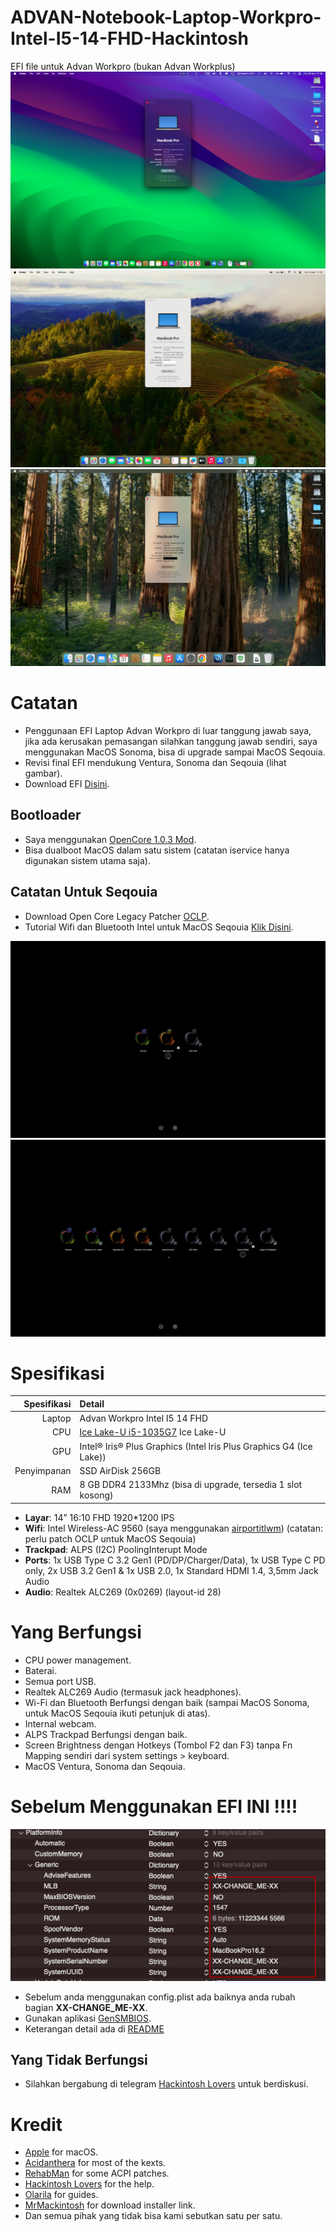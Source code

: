 # ADVAN-Notebook-Laptop-Workpro-Intel-I5-14-FHD-Hackintosh

EFI file untuk Advan Workpro (bukan Advan Workplus)
![](Advan-Workpro-Ventura.png)
![](Advan-Workpro-Sonoma.png)
![](Advan_Workpro_Seqouia.png)

# Catatan
- Penggunaan EFI Laptop Advan Workpro di luar tanggung jawab saya, jika ada kerusakan pemasangan silahkan tanggung jawab sendiri, saya menggunakan MacOS Sonoma, bisa di upgrade sampai MacOS Seqouia.
- Revisi final EFI mendukung Ventura, Sonoma dan Seqouia (lihat gambar).
- Download EFI [Disini](https://github.com/DagerDW/ADVAN-Notebook-Laptop-Workpro-Intel-I5-14-FHD-Hackintosh/tree/main/EFI).

## Bootloader
- Saya menggunakan [OpenCore 1.0.3 Mod](https://github.com/wjz304/OpenCore_NO_ACPI_Build).
- Bisa dualboot MacOS dalam satu sistem (catatan iservice hanya digunakan sistem utama saja).

## Catatan Untuk Seqouia
- Download Open Core Legacy Patcher [OCLP](https://github.com/dortania/OpenCore-Legacy-Patcher).
- Tutorial Wifi dan Bluetooth Intel untuk MacOS Seqouia [Klik Disini](https://github.com/OpenIntelWireless/itlwm/issues/1009#issuecomment-2499278671).

![](16095056.png)
![](16095120.png)

# Spesifikasi
| Spesifikasi		| Detail  |
| ----------------: | :-----  |
| Laptop | Advan Workpro Intel I5 14 FHD |
| CPU | [Ice Lake-U i5-1035G7](https://www.intel.co.id/content/www/id/id/products/sku/196592/intel-core-i51035g7-processor-6m-cache-up-to-3-70-ghz/specifications.html) Ice Lake-U |
| GPU | Intel® Iris® Plus Graphics (Intel Iris Plus Graphics G4 (Ice Lake)) |
| Penyimpanan | SSD AirDisk 256GB |
| RAM | 8 GB DDR4 2133Mhz (bisa di upgrade, tersedia 1 slot kosong) |
- <b>Layar</b>: 14” 16:10 FHD 1920*1200 IPS
- <b>Wifi</b>: Intel Wireless-AC 9560 (saya menggunakan [airportitlwm](https://openintelwireless.github.io/itlwm/)) (catatan: perlu patch OCLP untuk MacOS Seqouia)
- <b>Trackpad</b>: ALPS (I2C) PoolingInterupt Mode
- <b>Ports</b>: 1x USB Type C 3.2 Gen1 (PD/DP/Charger/Data), 1x USB Type C PD only, 2x USB 3.2 Gen1 & 1x USB 2.0, 1x Standard HDMI 1.4, 3,5mm Jack Audio
- <b>Audio</b>: Realtek ALC269 (0x0269) (layout-id 28)

# Yang Berfungsi
- CPU power management. 
- Baterai.
- Semua port USB.
- Realtek ALC269  Audio (termasuk jack headphones).
- Wi-Fi dan Bluetooth Berfungsi dengan baik (sampai MacOS Sonoma, untuk MacOS Seqouia ikuti petunjuk di atas).
- Internal webcam.
- ALPS Trackpad Berfungsi dengan baik.
- Screen Brightness dengan Hotkeys (Tombol F2 dan F3) tanpa Fn Mapping sendiri dari system settings > keyboard.
- MacOS Ventura, Sonoma dan Seqouia.

# Sebelum Menggunakan EFI INI !!!!
![](change.png)
- Sebelum anda menggunakan config.plist ada baiknya anda rubah bagian <b>XX-CHANGE_ME-XX</b>.
- Gunakan aplikasi [GenSMBIOS](https://github.com/corpnewt/GenSMBIOS).
- Keterangan detail ada di [README](https://github.com/DagerDW/ADVAN-Notebook-Laptop-Workpro-Intel-I5-14-FHD-Hackintosh/tree/main/EFI/OC/ACPI)

## Yang Tidak Berfungsi
- Silahkan bergabung di telegram [Hackintosh Lovers](https://t.me/HackintoshLover) untuk berdiskusi.

# Kredit
- [Apple](https://www.apple.com) for macOS.
- [Acidanthera](https://github.com/acidanthera) for most of the kexts.
- [RehabMan](https://github.com/RehabMan) for some ACPI patches.
- [Hackintosh Lovers](https://t.me/HackintoshLover) for the help.
- [Olarila](https://www.olarila.com) for guides.
- [MrMackintosh](https://mrmacintosh.com/macos-sonoma-full-installer-database-download-directly-from-apple/) for download installer link.
- Dan semua pihak yang tidak bisa kami sebutkan satu per satu.
